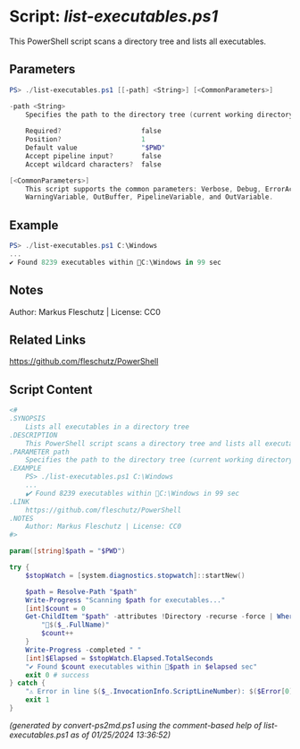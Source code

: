 Script: *list-executables.ps1*
========================

This PowerShell script scans a directory tree and lists all executables.

Parameters
----------
```powershell
PS> ./list-executables.ps1 [[-path] <String>] [<CommonParameters>]

-path <String>
    Specifies the path to the directory tree (current working directory by default)
    
    Required?                    false
    Position?                    1
    Default value                "$PWD"
    Accept pipeline input?       false
    Accept wildcard characters?  false

[<CommonParameters>]
    This script supports the common parameters: Verbose, Debug, ErrorAction, ErrorVariable, WarningAction, 
    WarningVariable, OutBuffer, PipelineVariable, and OutVariable.
```

Example
-------
```powershell
PS> ./list-executables.ps1 C:\Windows
...
✔️ Found 8239 executables within 📂C:\Windows in 99 sec

```

Notes
-----
Author: Markus Fleschutz | License: CC0

Related Links
-------------
https://github.com/fleschutz/PowerShell

Script Content
--------------
```powershell
<#
.SYNOPSIS
	Lists all executables in a directory tree
.DESCRIPTION
	This PowerShell script scans a directory tree and lists all executables.
.PARAMETER path
	Specifies the path to the directory tree (current working directory by default)
.EXAMPLE
	PS> ./list-executables.ps1 C:\Windows
	...
	✔️ Found 8239 executables within 📂C:\Windows in 99 sec
.LINK
	https://github.com/fleschutz/PowerShell
.NOTES
	Author: Markus Fleschutz | License: CC0
#>

param([string]$path = "$PWD")

try {
	$stopWatch = [system.diagnostics.stopwatch]::startNew()

	$path = Resolve-Path "$path"
	Write-Progress "Scanning $path for executables..."
	[int]$count = 0
	Get-ChildItem "$path" -attributes !Directory -recurse -force | Where-Object { $_.Name -like "*.exe" } | ForEach-Object {
		"📂$($_.FullName)"
		$count++
	}
	Write-Progress -completed " "
	[int]$Elapsed = $stopWatch.Elapsed.TotalSeconds
	"✔️ Found $count executables within 📂$path in $elapsed sec" 
	exit 0 # success
} catch {
	"⚠️ Error in line $($_.InvocationInfo.ScriptLineNumber): $($Error[0])"
	exit 1
}
```

*(generated by convert-ps2md.ps1 using the comment-based help of list-executables.ps1 as of 01/25/2024 13:36:52)*
